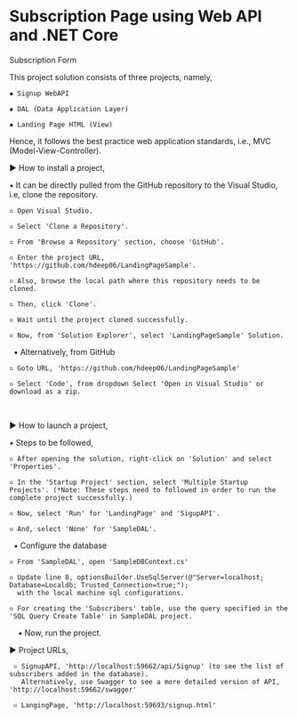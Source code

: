 # Subscription Page using Web API and .NET Core
Subscription Form

This project solution consists of three projects, namely,

    ▪ Signup WebAPI

    ▪ DAL (Data Application Layer)

    ▪ Landing Page HTML (View)

Hence, it follows the best practice web application standards, i.e., MVC (Model-View-Controller).


► How to install a project,

  ▪ It can be directly pulled from the GitHub repository to the Visual Studio, i.e, clone the repository.

    ▫ Open Visual Studio.

    ▫ Select 'Clone a Repository'.

    ▫ From 'Browse a Repository' section, choose 'GitHub'.

    ▫ Enter the project URL, 'https://github.com/hdeep06/LandingPageSample'.

    ▫ Also, browse the local path where this repository needs to be cloned.

    ▫ Then, click 'Clone'.

    ▫ Wait until the project cloned successfully.

    ▫ Now, from 'Solution Explorer', select 'LandingPageSample' Solution.
  
   ▪ Alternatively, from GitHub

    ▫ Goto URL, 'https://github.com/hdeep06/LandingPageSample'

    ▫ Select 'Code', from dropdown Select 'Open in Visual Studio' or download as a zip.
  

► How to launch a project,

  ▪ Steps to be followed,

    ▫ After opening the solution, right-click on 'Solution' and select 'Properties'.

    ▫ In the 'Startup Project' section, select 'Multiple Startup Projects'. (*Note: These steps need to followed in order to run the complete project successfully.)

    ▫ Now, select 'Run' for 'LandingPage' and 'SigupAPI'.

    ▫ And, select 'None' for 'SampleDAL'.
  
  ▪ Configure the database
  
    ▫ From 'SampleDAL', open 'SampleDBContext.cs'

    ▫ Update line 8, optionsBuilder.UseSqlServer(@"Server=localhost; Database=Localdb; Trusted_Connection=true;");
      with the local machine sql configurations.

    ▫ For creating the 'Subscribers' table, use the query specified in the 'SQL Query Create Table' in SampleDAL project.
    
  ▪ Now, run the project.

► Project URLs,

     ▫ SignupAPI, 'http://localhost:59662/api/Signup' (to see the list of subscribers added in the database). 
       Alternatively, use Swagger to see a more detailed version of API, 'http://localhost:59662/swagger'

     ▫ LangingPage, 'http://localhost:59693/signup.html'
